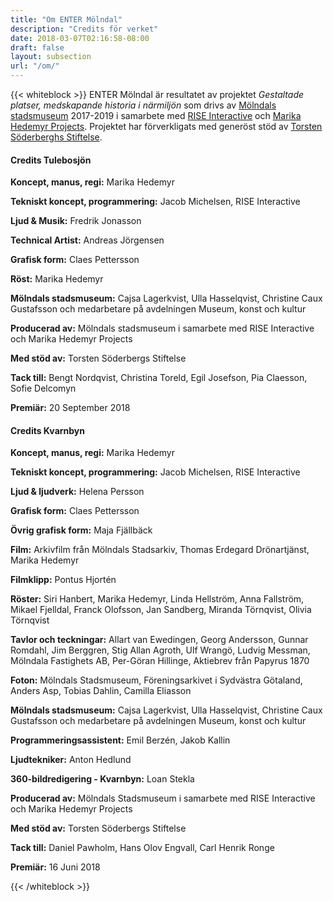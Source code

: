 ```yaml
---
title: "Om ENTER Mölndal"
description: "Credits för verket"
date: 2018-03-07T02:16:58-08:00
draft: false
layout: subsection
url: "/om/"
---
```

{{< whiteblock >}}
ENTER Mölndal är resultatet av projektet _Gestaltade platser, medskapande historia i närmiljön_ som drivs av [Mölndals stadsmuseum](http://museum.molndal.se) 2017-2019 i samarbete med [RISE Interactive](https://www.tii.se/) och [Marika Hedemyr Projects](http://www.marikahedemyr.com/). Projektet har förverkligats med generöst stöd av [Torsten Söderberghs Stiftelse](http://www.torstensoderbergsstiftelse.se/).

#### **Credits Tulebosjön**
**Koncept, manus, regi:** Marika Hedemyr  

**Tekniskt koncept, programmering:** Jacob Michelsen, RISE Interactive

**Ljud & Musik:** Fredrik Jonasson

**Technical Artist:** Andreas Jörgensen

**Grafisk form:** Claes Pettersson

**Röst:** Marika Hedemyr

**Mölndals stadsmuseum:** Cajsa Lagerkvist, Ulla Hasselqvist, Christine Caux Gustafsson och medarbetare på avdelningen Museum, konst och kultur

**Producerad av:** Mölndals stadsmuseum i samarbete med RISE Interactive och Marika Hedemyr Projects

**Med stöd av:** Torsten Söderbergs Stiftelse

**Tack till:** Bengt Nordqvist, Christina Toreld, Egil Josefson, Pia Claesson, Sofie Delcomyn

**Premiär:** 20 September 2018

#### **Credits Kvarnbyn**
**Koncept, manus, regi:** Marika Hedemyr

**Tekniskt koncept, programmering:** Jacob Michelsen, RISE Interactive

**Ljud & ljudverk:** Helena Persson

**Grafisk form:** Claes Pettersson

**Övrig grafisk form:** Maja Fjällbäck

**Film:** Arkivfilm från Mölndals Stadsarkiv, Thomas Erdegard Drönartjänst, Marika Hedemyr

**Filmklipp:** Pontus Hjortén

**Röster:** Siri Hanbert, Marika Hedemyr, Linda Hellström, Anna Fallström, Mikael Fjelldal, Franck Olofsson, Jan Sandberg, Miranda Törnqvist, Olivia Törnqvist  

**Tavlor och teckningar:** Allart van Ewedingen, Georg Andersson, Gunnar Romdahl, Jim Berggren, Stig Allan Agroth, Ulf Wrangö, Ludvig Messman, Mölndala Fastighets AB, Per-Göran Hillinge, Aktiebrev från Papyrus 1870

**Foton:** Mölndals Stadsmuseum, Föreningsarkivet i Sydvästra Götaland, Anders Asp, Tobias Dahlin, Camilla Eliasson 

**Mölndals stadsmuseum:** Cajsa Lagerkvist, Ulla Hasselqvist, Christine Caux Gustafsson och medarbetare på avdelningen Museum, konst och kultur 

**Programmeringsassistent:** Emil Berzén, Jakob Kallin

**Ljudtekniker:** Anton Hedlund

**360-bildredigering - Kvarnbyn:** Loan Stekla

**Producerad av:** Mölndals Stadsmuseum i samarbete med RISE Interactive och Marika Hedemyr Projects

**Med stöd av:** Torsten Söderbergs Stiftelse

**Tack till:** Daniel Pawholm, Hans Olov Engvall, Carl Henrik Ronge

**Premiär:** 16 Juni 2018

{{< /whiteblock >}}
